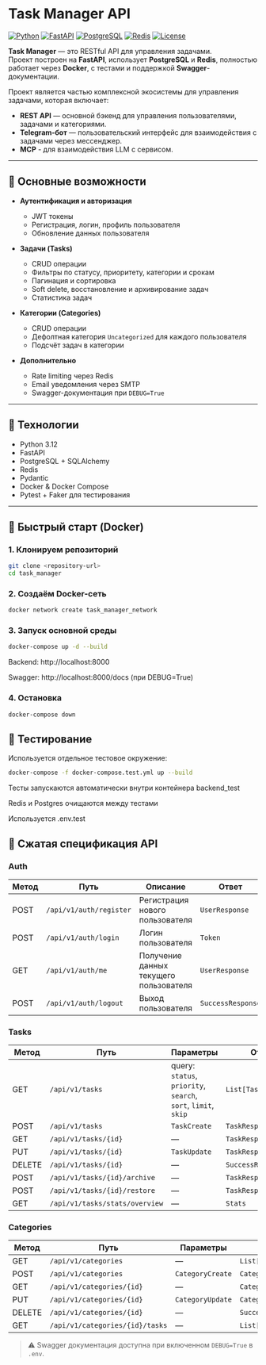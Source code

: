# Task Manager API

[![Python](https://img.shields.io/badge/python-3.12-blue)](https://www.python.org/)
[![FastAPI](https://img.shields.io/badge/FastAPI-0.101.0-green)](https://fastapi.tiangolo.com/)
[![PostgreSQL](https://img.shields.io/badge/PostgreSQL-15-blue)](https://www.postgresql.org/)
[![Redis](https://img.shields.io/badge/Redis-7-red)](https://redis.io/)
[![License](https://img.shields.io/badge/license-MIT-blue)](LICENSE)

**Task Manager** — это RESTful API для управления задачами.  
Проект построен на **FastAPI**, использует **PostgreSQL** и **Redis**, полностью работает через **Docker**, с тестами и поддержкой **Swagger**-документации.  

Проект является частью комплексной экосистемы для управления задачами, которая включает:  
- **REST API** — основной бэкенд для управления пользователями, задачами и категориями.  
- **Telegram-бот** — пользовательский интерфейс для взаимодействия с задачами через мессенджер.  
- **MCP** - для взаимодействия LLM с сервисом. 
---

## 🔹 Основные возможности

- **Аутентификация и авторизация**  
  - JWT токены  
  - Регистрация, логин, профиль пользователя  
  - Обновление данных пользователя  

- **Задачи (Tasks)**  
  - CRUD операции  
  - Фильтры по статусу, приоритету, категории и срокам  
  - Пагинация и сортировка  
  - Soft delete, восстановление и архивирование задач  
  - Статистика задач  

- **Категории (Categories)**  
  - CRUD операции  
  - Дефолтная категория `Uncategorized` для каждого пользователя  
  - Подсчёт задач в категории  

- **Дополнительно**  
  - Rate limiting через Redis  
  - Email уведомления через SMTP  
  - Swagger-документация при `DEBUG=True`  

---

## 🔹 Технологии

- Python 3.12  
- FastAPI  
- PostgreSQL + SQLAlchemy  
- Redis  
- Pydantic  
- Docker & Docker Compose  
- Pytest + Faker для тестирования  

---

## 🔹 Быстрый старт (Docker)

### 1. Клонируем репозиторий

```bash
git clone <repository-url>
cd task_manager
```
### 2. Создаём Docker-сеть

```bash
docker network create task_manager_network
```
### 3. Запуск основной среды

```bash
docker-compose up -d --build
```

Backend: http://localhost:8000

Swagger: http://localhost:8000/docs
 (при DEBUG=True)

### 4. Остановка

```bash
docker-compose down
```

## 🔹 Тестирование

Используется отдельное тестовое окружение:

```bash
docker-compose -f docker-compose.test.yml up --build
```

Тесты запускаются автоматически внутри контейнера backend_test

Redis и Postgres очищаются между тестами

Используется .env.test

## 🔹 Сжатая спецификация API

### Auth
| Метод | Путь | Описание | Ответ |
|-------|------|----------|-------|
| POST | `/api/v1/auth/register` | Регистрация нового пользователя | `UserResponse` |
| POST | `/api/v1/auth/login` | Логин пользователя | `Token` |
| GET  | `/api/v1/auth/me` | Получение данных текущего пользователя | `UserResponse` |
| POST | `/api/v1/auth/logout` | Выход пользователя | `SuccessResponse` |

### Tasks
| Метод | Путь | Параметры | Ответ |
|-------|------|-----------|-------|
| GET  | `/api/v1/tasks` | query: `status`, `priority`, `search`, `sort`, `limit`, `skip` | `List[TaskResponse]` |
| POST | `/api/v1/tasks` | `TaskCreate` | `TaskResponse` |
| GET  | `/api/v1/tasks/{id}` | — | `TaskResponse` |
| PUT  | `/api/v1/tasks/{id}` | `TaskUpdate` | `TaskResponse` |
| DELETE | `/api/v1/tasks/{id}` | — | `SuccessResponse` |
| POST | `/api/v1/tasks/{id}/archive` | — | `TaskResponse` |
| POST | `/api/v1/tasks/{id}/restore` | — | `TaskResponse` |
| GET  | `/api/v1/tasks/stats/overview` | — | `Stats` |

### Categories
| Метод | Путь | Параметры | Ответ |
|-------|------|-----------|-------|
| GET  | `/api/v1/categories` | — | `List[CategoryResponse]` |
| POST | `/api/v1/categories` | `CategoryCreate` | `CategoryResponse` |
| GET  | `/api/v1/categories/{id}` | — | `CategoryResponse` |
| PUT  | `/api/v1/categories/{id}` | `CategoryUpdate` | `CategoryResponse` |
| DELETE | `/api/v1/categories/{id}` | — | `SuccessResponse` |
| GET  | `/api/v1/categories/{id}/tasks` | — | `List[TaskResponse]` |

> ⚠️ Swagger документация доступна при включенном `DEBUG=True` в `.env`.
